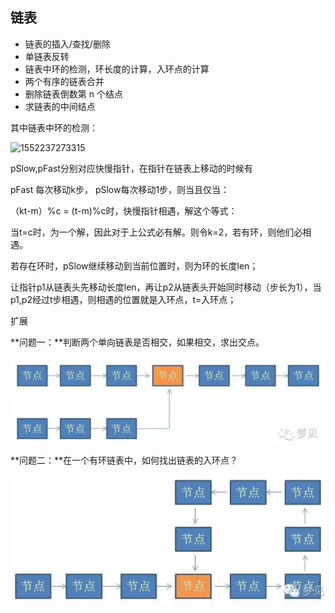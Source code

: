 ## 链表

- 链表的插入/查找/删除
- 单链表反转
- 链表中环的检测，环长度的计算，入环点的计算
- 两个有序的链表合并
- 删除链表倒数第 n 个结点
- 求链表的中间结点

其中链表中环的检测：

![1552237273315](https://github.com/abclhq2005/Data-Structure-and-Algorithms/blob/master/images/1552237273315.png)

pSlow,pFast分别对应快慢指针，在指针在链表上移动的时候有

pFast 每次移动k步， pSlow每次移动1步，则当且仅当：

（kt-m）%c = (t-m)%c时，快慢指针相遇，解这个等式：

当t=c时，为一个解，因此对于上公式必有解。则令k=2，若有环，则他们必相遇。

若存在环时，pSlow继续移动到当前位置时，则为环的长度len；

让指针p1从链表头先移动长度len，再让p2从链表头开始同时移动（步长为1），当p1,p2经过t步相遇，则相遇的位置就是入环点，t=入环点；



扩展

**问题一：**判断两个单向链表是否相交，如果相交，求出交点。

![552237825607](..\images\1552237825607.png)

**问题二：**在一个有环链表中，如何找出链表的入环点？

![1552237837821](..\images\1552237837821.png)



